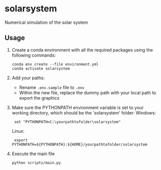 # solarsystem
Numerical simulation of the solar system

## Usage

1. Create a conda environment with all the required packages using the following commands:

       conda env create --file environment.yml
       conda activate solarsystem

2. Add your paths:
   * Rename `.env.sample` file to `.env`
   * Within the new file, replace the dummy path with your local path to export the graphics

3. Make sure the PYTHONPATH environment variable is set to your working directory, which should be the
'solarsystem' folder:
    Windows:

        set "PYTHONPATH=C:\yourpathtofolder\solarsystem"

   Linux:

        export PYTHONPATH=${PYTHONPATH}:${HOME}/yourpathtofolder/solarsystem

4. Execute the main file

       python scripts/main.py
